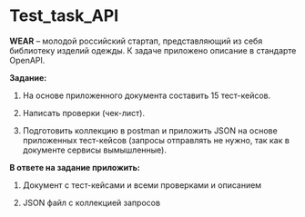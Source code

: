 # Test_task_API

**WEAR** – молодой российский стартап, представляющий из себя библиотеку
изделий одежды. К задаче приложено описание в стандарте OpenAPI. 

**Задание:** <br>
1. На основе приложенного документа составить 15 тест-кейсов.


2. Написать проверки (чек-лист).


3. Подготовить коллекцию в postman и приложить JSON на основе
приложенных тест-кейсов
(запросы отправлять не нужно, так как в документе сервисы вымышленные). <br>

**В ответе на задание приложить:** <br>
1. Документ с тест-кейсами и всеми проверками и описанием


2. JSON файл с коллекцией запросов <br>
